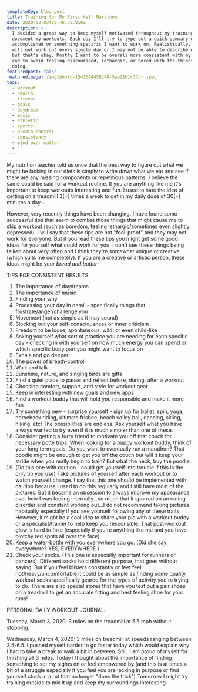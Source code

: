 ```yaml
---
templateKey: blog-post
title: Training for My First Half Marathon
date: 2020-03-03T20:46:33.010Z
description: >-
  I decided a great way to keep myself motivated throughout my training is to
  document my workouts. Each day I'll try to type out a quick summary of what I
  accomplished or something specific I want to work on. Realistically, I likely
  will not work out every single day or I may not be able to describe each day
  but that's okay. Mostly I want to be overall more consistent with my training
  and to avoid feeling discouraged, lethargic, or bored with the things I'm
  doing. 
featuredpost: false
featuredimage: /img/photo-1541694458248-5aa2101c77df.jpeg
tags:
  - workout
  - health
  - fitness
  - goals
  - daydream
  - music
  - athletic
  - sports
  - breath-control
  - consistency
  - mind over matter
  - ''
---
```

My nutrition teacher told us once that the best way to figure out what we might be lacking in our diets is simply to write down what we eat and see if there are any missing components or repetitious patterns. I believe the same could be said for a workout routine. If you are anything like me it's important to keep workouts interesting and fun. I used to hate the idea of getting on a treadmill 3(+) times a week to get in my daily dose of 30(+) minutes a day...

However, very recently things have been changing. I have found some successful tips that seem to combat those things that might cause me to skip a workout (such as boredom, feeling lethargic/sometimes even slightly depressed). I will say that these tips are not "fool-proof" and they may not work for everyone. But if you read these tips you might get some good ideas for yourself what could work for you. I don't see these things being talked about very often and I think they're somewhat unique or creative (which suits me completely). If you are a creative or artistic person, these ideas might be your _bread and butter_!

TIPS FOR CONSISTENT RESULTS:

1. The importance of daydreams
2. The importance of music
3. Finding your why
4. Processing your day in detail - specifically things that frustrate/anger/challenge you 
5. Movement (not as simple as it may sound)
6. Blocking out your self-consciousness or inner criticism 
7. Freedom to be loose, spontaneous, wild, or even child-like
8. Asking yourself what sort of practice you are needing for each specific day - checking in with yourself on how much energy you can spend or which specific body part you might want to focus on
9. Exhale and go deeper
10. The power of breath-control
11. Walk and talk
12. Sunshine, nature, and singing birds are gifts
13. Find a quiet place to pause and reflect before, during, after a workout
14. Choosing comfort, support, and style for workout gear
15. Keep in interesting with new goals and new apps
16. Find a workout buddy that will hold you responsible and make it more fun
17. Try something new - surprise yourself - sign up for ballet, spin, yoga, horseback riding, ultimate frisbee, beach volley ball, dancing, skiing, hiking, etc! The possibilities are endless. Ask yourself what you have always wanted to try even if it is much simpler than one of these. 
18. Consider getting a furry friend to motivate you off that couch for necessary potty trips. When looking for a puppy workout buddy, think of your long term goals. Do you want to eventually run a marathon? That poodle might be enough to get you off the couch but will it keep your stride when you really begin to train? But what the heck, buy the poodle.
19. (Do this one with caution - could get yourself into trouble if this is the only tip you use) Take pictures of yourself after each workout or to watch yourself change. I say that this one should be implemented with caution because I used to do this regularly and I still have most of the pictures. But it became an obsession to always improve my appearance over how I was feeling internally...so much that it spurred on an eating disorder and constant working out...I do not recommend taking pictures habitually especially if you see yourself following any of these traits. However, it might be a cool idea to share your pic with a workout buddy or a specialist/trainer to help keep you responsible. That post-workout glow is hard to fake (especially if you're anything like me and you have blotchy red spots all over the face).
20. Keep a water-bottle with you everywhere you go. (Did she say everywhere? YES, EVERYWHERE.)
21. Check your socks. (This one is especially important for runners or dancers). Different socks hold different purpose, that goes without saying. But if you feel blisters constantly or feet feel hot/heavy/uncomfortable it could be as simple as finding some quality workout socks specifically geared for the types of activity you're trying to do. There are also special stores that have you test out a pair shoes on a treadmill to get an accurate fitting and best feeling shoe for your runs!

PERSONAL DAILY WORKOUT JOURNAL:

Tuesday, March 3, 2020: 3 miles on the treadmill at 5.5 mph without stopping.

Wednesday, March 4, 2020: 3 miles on treadmill at speeds ranging between 3.5-6.5. I pushed myself harder to go faster today which would explain why I had to take a break to walk a bit in between. Still, I am proud of myself for finishing all 3 miles. Today I thought about the importance of finding something to set my sights on or feel empowered by (and this is at times a bit of a struggle especially if you feel you are lacking in purpose or find yourself stuck in a rut that no longer "does the trick") Tomorrow I might try training outside to mix it up and keep my surroundings interesting.
